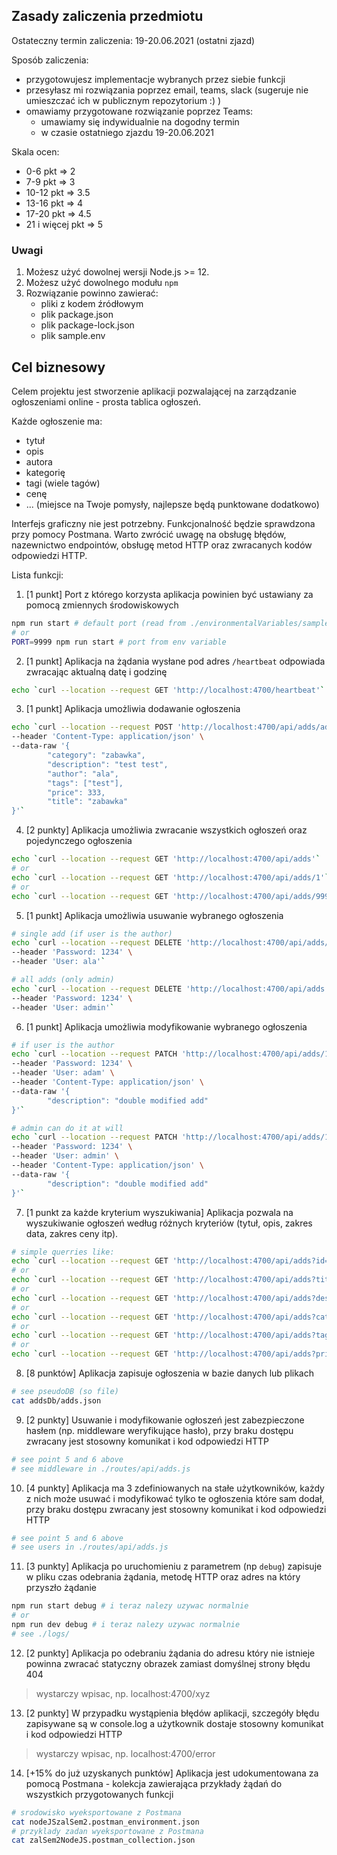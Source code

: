 ## Zasady zaliczenia przedmiotu

Ostateczny termin zaliczenia: 19-20.06.2021 (ostatni zjazd)

Sposób zaliczenia:
- przygotowujesz implementacje wybranych przez siebie funkcji
- przesyłasz mi rozwiązania poprzez email, teams, slack (sugeruje nie umieszczać ich w publicznym repozytorium :) )
- omawiamy przygotowane rozwiązanie poprzez Teams:
    - umawiamy się indywidualnie na dogodny termin
    - w czasie ostatniego zjazdu 19-20.06.2021

Skala ocen:
- 0-6 pkt => 2
- 7-9 pkt => 3
- 10-12 pkt => 3.5
- 13-16 pkt => 4
- 17-20 pkt => 4.5
- 21 i więcej pkt => 5

### **Uwagi**
1. Możesz użyć dowolnej wersji Node.js >= 12.
2. Możesz użyć dowolnego modułu `npm`
3. Rozwiązanie powinno zawierać:
    - pliki z kodem źródłowym
    - plik package.json
    - plik package-lock.json
    - plik sample.env

## Cel biznesowy

Celem projektu jest stworzenie aplikacji pozwalającej na zarządzanie ogłoszeniami online - prosta tablica ogłoszeń.

Każde ogłoszenie ma:
- tytuł
- opis
- autora
- kategorię
- tagi (wiele tagów)
- cenę
- ... (miejsce na Twoje pomysły, najlepsze będą punktowane dodatkowo)

Interfejs graficzny nie jest potrzebny. Funkcjonalność będzie sprawdzona przy pomocy Postmana. Warto zwrócić uwagę na obsługę błędów, nazewnictwo endpointów, obsługę metod HTTP oraz zwracanych kodów odpowiedzi HTTP.

Lista funkcji:

1. [1 punkt] Port z którego korzysta aplikacja powinien być ustawiany za pomocą zmiennych środowiskowych

```bash
npm run start # default port (read from ./environmentalVariables/sample.env file)
# or
PORT=9999 npm run start # port from env variable
```

2. [1 punkt] Aplikacja na żądania wysłane pod adres `/heartbeat` odpowiada zwracając aktualną datę i godzinę

```bash
echo `curl --location --request GET 'http://localhost:4700/heartbeat'`
```

3. [1 punkt] Aplikacja umożliwia dodawanie ogłoszenia

```bash
echo `curl --location --request POST 'http://localhost:4700/api/adds/addNew' \
--header 'Content-Type: application/json' \
--data-raw '{
        "category": "zabawka",
        "description": "test test",
        "author": "ala",
        "tags": ["test"],
        "price": 333,
        "title": "zabawka"
}'`
```

4. [2 punkty] Aplikacja umożliwia zwracanie wszystkich ogłoszeń oraz pojedynczego ogłoszenia

```bash
echo `curl --location --request GET 'http://localhost:4700/api/adds'`
# or
echo `curl --location --request GET 'http://localhost:4700/api/adds/1'`
# or
echo `curl --location --request GET 'http://localhost:4700/api/adds/999'`
```

5. [1 punkt] Aplikacja umożliwia usuwanie wybranego ogłoszenia

```bash
# single add (if user is the author)
echo `curl --location --request DELETE 'http://localhost:4700/api/adds/2' \
--header 'Password: 1234' \
--header 'User: ala'`

# all adds (only admin)
echo `curl --location --request DELETE 'http://localhost:4700/api/adds' \
--header 'Password: 1234' \
--header 'User: admin'`
```

6. [1 punkt] Aplikacja umożliwia modyfikowanie wybranego ogłoszenia

```bash
# if user is the author
echo `curl --location --request PATCH 'http://localhost:4700/api/adds/1' \
--header 'Password: 1234' \
--header 'User: adam' \
--header 'Content-Type: application/json' \
--data-raw '{
        "description": "double modified add"
}'`

# admin can do it at will
echo `curl --location --request PATCH 'http://localhost:4700/api/adds/1' \
--header 'Password: 1234' \
--header 'User: admin' \
--header 'Content-Type: application/json' \
--data-raw '{
        "description": "double modified add"
}'`
```

7. [1 punkt za każde kryterium wyszukiwania] Aplikacja pozwala na wyszukiwanie ogłoszeń według różnych kryteriów (tytuł, opis, zakres data, zakres ceny itp).

```bash
# simple querries like:
echo `curl --location --request GET 'http://localhost:4700/api/adds?id=0'`
# or
echo `curl --location --request GET 'http://localhost:4700/api/adds?title=wozek'`
# or
echo `curl --location --request GET 'http://localhost:4700/api/adds?description=test'`
# or
echo `curl --location --request GET 'http://localhost:4700/api/adds?category=test'`
# or
echo `curl --location --request GET 'http://localhost:4700/api/adds?tags=igla'`
# or
echo `curl --location --request GET 'http://localhost:4700/api/adds?price=300&price=900'`
```

8. [8 punktów] Aplikacja zapisuje ogłoszenia w bazie danych lub plikach

```bash
# see pseudoDB (so file)
cat addsDb/adds.json
```

9. [2 punkty] Usuwanie i modyfikowanie ogłoszeń jest zabezpieczone hasłem (np. middleware weryfikujące hasło), przy braku dostępu zwracany jest stosowny komunikat i kod odpowiedzi HTTP

```bash
# see point 5 and 6 above
# see middleware in ./routes/api/adds.js
```

10. [4 punkty] Aplikacja ma 3 zdefiniowanych na stałe użytkowników, każdy z nich może usuwać i modyfikować tylko te ogłoszenia które sam dodał, przy braku dostępu zwracany jest stosowny komunikat i kod odpowiedzi HTTP

```bash
# see point 5 and 6 above
# see users in ./routes/api/adds.js
```

11. [3 punkty] Aplikacja po uruchomieniu z parametrem (np `debug`) zapisuje w pliku czas odebrania żądania, metodę HTTP oraz adres na który przyszło żądanie

```bash
npm run start debug # i teraz nalezy uzywac normalnie
# or
npm run dev debug # i teraz nalezy uzywac normalnie
# see ./logs/
```

12. [2 punkty] Aplikacja po odebraniu żądania do adresu który nie istnieje powinna zwracać statyczny obrazek zamiast domyślnej strony błędu 404

> wystarczy wpisac, np. localhost:4700/xyz

13. [2 punkty] W przypadku wystąpienia błędów aplikacji, szczegóły błędu zapisywane są w console.log a użytkownik dostaje stosowny komunikat i kod odpowiedzi HTTP

> wystarczy wpisac, np. localhost:4700/error

14. [+15% do już uzyskanych punktów] Aplikacja jest udokumentowana za pomocą Postmana - kolekcja zawierająca przykłady żądań do wszystkich przygotowanych funkcji

```bash
# srodowisko wyeksportowane z Postmana
cat nodeJSzalSem2.postman_environment.json
# przyklady zadan wyeksportowane z Postmana
cat zalSem2NodeJS.postman_collection.json
```
